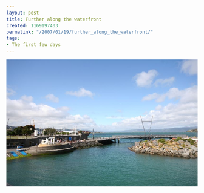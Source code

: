 ```yaml
---
layout: post
title: Further along the waterfront
created: 1169197403
permalink: "/2007/01/19/further_along_the_waterfront/"
tags:
- The first few days
---
```


<img src="/image/images/IMG_2707.JPG"/>

